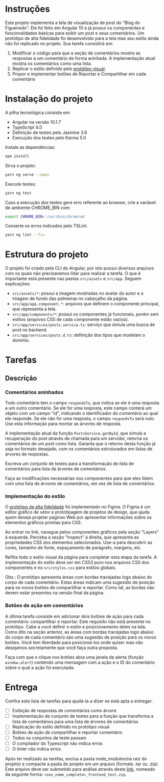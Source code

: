 # Instruções

Este projeto implementa a tela de visualização de post do "Blog do Figueiredo". Ele foi feito em Angular 10 e já possui os componentes e funcionalidades básicas para exibir um post e seus comentários. Um protótipo de alta fidelidade foi desenvolvido para a tela mas seu estilo ainda não foi replicado no projeto. Sua tarefa consistirá em:

1. Modificar o código para que a seção de comentários mostre as respostas a um comentário de forma aninhada. A implementação atual mostra os comentários como uma lista.
2. Replicar o estilo definido pelo [protótipo visual](https://www.figma.com/file/Zc4eaNKpuE2fLhL1cGzgLq/Prot%C3%B3tipo-para-o-teste-do-frontend?node-id=0%3A1).
3. Propor e implementar botões de Reportar e Compartilhar em cada comentário

# Instalação do projeto

A pilha tecnológica consiste em:

- Angular na versão 10.1.7
- TypeScript 4.0
- Definição de testes pelo Jasmine 3.6
- Execução dos testes pelo Karma 5.0

Instale as dependências:

```bash
npm install
```

Sirva o projeto:

```bash
yarn ng serve --open
```

Execute testes:

```bash
yarn ng test
```
Caso a execução dos testes gere erro referente ao browser, crie a variável de ambiente CHROME_BIN com:
```bash
export CHROME_BIN='/usr/bin/chromium'
```

Conserte os erros indicados pelo TSLint:

```bash
yarn ng lint --fix
```

# Estrutura do projeto

O projeto foi criado pela CLI do Angular, por isto possui diversos arquivos com os quais não precisaremos lidar para realizar a tarefa. O que é importante está presente nas pastas `src/assets` e `src/app`. Seguem explicações:

- `src/assets/*`: possui a imagem mostradas no avatar do autor e a imagem de fundo das palmeiras no cabeçalho da página.
- `src/app/app.component.*`: arquivos que definem o componente principal, que representa a tela.
- `src/app/components/*`: possui os componentes já funcionais, porém sem estilos (arquivos CSS de cada componente estão vazios).
- `src/app/services/posts.service.ts`: serviço que simula uma busca de post no backend.
- `src/app/services/posts.d.ts`: definição dos tipos que modelam o domínio.

# Tarefas

## Descrição

### Comentários aninhados

Todo comentário tem o campo `respondsTo`, que indica se ele é uma resposta a um outro comentário. Se ele for uma resposta, este campo conterá um objeto com um campo "id", indicando o identificador do comentário ao qual ele responde. Se ele não for uma resposta, o campo `respondsTo` será nulo. Use esta informação para montar as árvores de resposta.

A implementação atual da função `PostsService.getById`, que simula a recuperação do post através de chamada para um servidor, retorna os comentários de um post como lista. Garanta que o retorno desta função já seja no formato desejado, com os comentários estruturados em listas de árvores de respostas.

Escreva um conjunto de testes para a transformação de lista de comentários para lista de árvores de comentários.

Faça as modificações necessárias nos componentes para que eles lidem com uma lista de árvores de comentários, em vez de lista de comentários.

### Implementação do estilo

O [protótipo de alta fidelidade](https://www.figma.com/file/Zc4eaNKpuE2fLhL1cGzgLq/Prot%C3%B3tipo-para-o-teste-do-frontend?node-id=0%3A1) foi implementado no Figma. O Figma é um editor gráfico de vetor e prototipagem de projetos de design, que ajuda quem deseja projetar páginas Web por apresentar informações sobre os elementos gráficos prontas para CSS.

Ao entrar no link, navegue pelos componentes gráficos pela seção "Layers" à esquerda. Perceba a seção "Inspect" à direita, que apresenta as propriedades CSS dos elementos selecionados. Use-a para descobrir as cores, tamanho de fonte, espaçamento de parágrafo, margens, etc.

Reflita todo o estilo visual da página para completar esta etapa da tarefa. A implementação do estilo deve ser em CSS3 puro nos arquivos CSS dos componentes e no `src/styles.css` para estilos globais.

Obs.: O protótipo apresenta áreas com bordas tracejadas logo abaixo do corpo de cada comentário. Estas áreas indicam uma _sugestão_ de posição para os novos botões de compartilhar e reportar. Como tal, as bordas não devem estar presentes na versão final da página.

### Botões de ação em comentários

A última tarefa consiste em adicionar dois botões de ação para cada comentário: compartilhar e reportar. Este requisito não está presente no protótipo. Cabe a você definir o estilo e posicionamento deles na tela. Como dito na seção anterior, as áreas com bordas tracejadas logo abaixo do corpo de cada comentário são uma sugestão de posição para os novos botões. Você tem liberdade para posicioná-los onde quiser mas não desejamos secretamente que você faça outra proposta.

Faça com que o clique nos botões abra uma janela de alerta (função `window.alert`) contendo uma mensagem com a ação e o ID do comentário sobre o qual a ação foi executada.

# Entrega

Confira esta lista de tarefas para ajudá-la a dizer se está apta a entregar:

- [ ] Exibição de respostas de comentários como árvore
- [ ] Implementação de conjunto de testes para a função que transforma a lista de comentários para uma lista de árvores de comentários
- [ ] Replicação do estilo definido no protótipo visual
- [ ] Botões de ação de compartilhar e reportar comentário
- [ ] Todos os conjuntos de teste passam
- [ ] O compilador do Typescript não indica erros
- [ ] O linter não indica erros

Após ter realizado as tarefas, exclua a pasta node_modules(na raiz do projeto) e compacte a pasta do projeto em um arquivo (formato .tar ou .zip). Este arquivo deve ser submetido para análise através deste [link](https://www.dropbox.com/request/qEiESP6aRmMm6M69uRUA), nomeado da seguinte forma: `<seu_nome_completo>_frontend_test.zip`.
